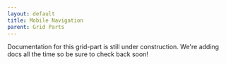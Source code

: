 ```yaml
---
layout: default
title: Mobile Navigation
parent: Grid Parts
---
```


Documentation for this grid-part is still under construction. We're adding docs all the time so be sure to check back soon!